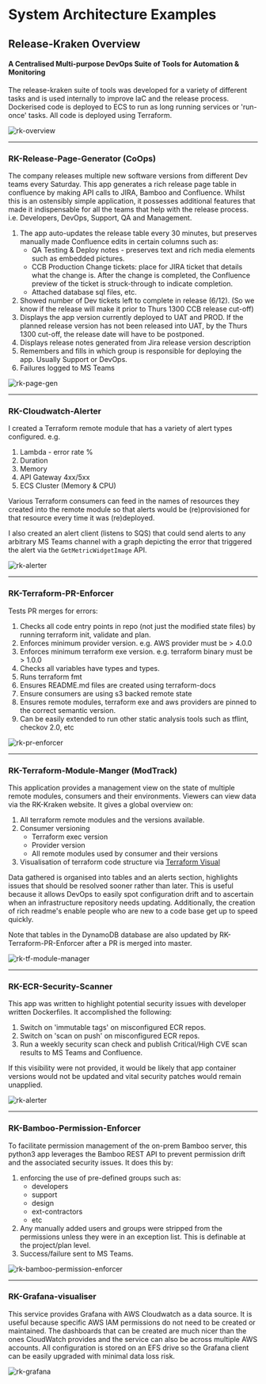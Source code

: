 # System Architecture Examples

## Release-Kraken Overview
#### A Centralised Multi-purpose DevOps Suite of Tools for Automation & Monitoring

The release-kraken suite of tools was developed for a variety of different tasks and is used internally to improve IaC and the release process. Dockerised code is deployed to ECS to run as long running services or 'run-once' tasks. All code is deployed using Terraform.

![rk-overview](./docs/release_kraken_infra_overview.drawio.png)

---
### RK-Release-Page-Generator (CoOps)

The company releases multiple new software versions from different Dev teams every Saturday. This app generates a rich release page table in confluence by making API calls to JIRA, Bamboo and Confluence. Whilst this is an ostensibly simple application, it possesses additional features that made it indispensable for all the teams that help with the release process. i.e. Developers, DevOps, Support, QA and Management.

1. The app auto-updates the release table every 30 minutes, but preserves manually made Confluence edits in certain columns such as:
    * QA Testing & Deploy notes - preserves text and rich media elements such as embedded pictures.
    * CCB Production Change tickets: place for JIRA ticket that details what the change is. After the change is completed, the Confluence preview of the ticket is struck-through to indicate completion.
    * Attached database sql files, etc.
2. Showed number of Dev tickets left to complete in release (6/12). (So we know if the release will make it prior to Thurs 1300 CCB release cut-off)
3. Displays the app version currently deployed to UAT and PROD. If the planned release version has not been released into UAT, by the Thurs 1300 cut-off, the release date will have to be postponed.
4. Displays release notes generated from Jira release version description
5. Remembers and fills in which group is responsible for deploying the app. Usually Support or DevOps.
6. Failures logged to MS Teams


![rk-page-gen](./docs/release_page_generator.drawio.png)

---
### RK-Cloudwatch-Alerter

I created a Terraform remote module that has a variety of alert types configured. e.g.

1. Lambda - error rate %
2. Duration
3. Memory
4. API Gateway 4xx/5xx
5. ECS Cluster (Memory & CPU)

Various Terraform consumers can feed in the names of resources they created into the remote module so that alerts would be (re)provisioned for that resource every time it was (re)deployed.

I also created an alert client (listens to SQS) that could send alerts to any arbitrary MS Teams channel with a graph depicting the error that triggered the alert via the `GetMetricWidgetImage` API.

![rk-alerter](./docs/rk_sqs_alerter.drawio.png)

---
### RK-Terraform-PR-Enforcer

Tests PR merges for errors:
1. Checks all code entry points in repo (not just the modified state files) by running terraform init, validate and plan.
2. Enforces minimum provider version. e.g. AWS provider must be > 4.0.0
3. Enforces minimum terraform exe version. e.g. terraform binary must be > 1.0.0
4. Checks all variables have types and types.
5. Runs terraform fmt
6. Ensures README.md files are created using terraform-docs
7. Ensure consumers are using s3 backed remote state
8. Ensures remote modules, terraform exe and aws providers are pinned to the correct semantic version.
9. Can be easily extended to run other static analysis tools such as tflint, checkov 2.0, etc



![rk-pr-enforcer](./docs/rk_terraform_pr_enforcer.drawio.png)

---
### RK-Terraform-Module-Manger (ModTrack)

This application provides a management view on the state of multiple remote modules, consumers and their environments. Viewers can view data via the RK-Kraken website. It gives a global overview on:

1. All terraform remote modules and the versions available.
2. Consumer versioning
    * Terraform exec version
    * Provider version
    * All remote modules used by consumer and their versions
3. Visualisation of terraform code structure via [Terraform Visual](https://github.com/hieven/terraform-visual)


Data gathered is organised into tables and an alerts section, highlights issues that should be resolved sooner rather than later. This is useful because it allows DevOps to easily spot configuration drift and to ascertain when an infrastructure repository needs updating. Additionally, the creation of rich readme's enable people who are new to a code base get up to speed quickly.

Note that tables in the DynamoDB database are also updated by RK-Terraform-PR-Enforcer after a PR is merged into master.

![rk-tf-module-manager](./docs/rk-terraform-module-manager.drawio.png)

---
### RK-ECR-Security-Scanner

This app was written to highlight potential security issues with developer written Dockerfiles. It accomplished the following:

1. Switch on 'immutable tags' on misconfigured ECR repos.
2. Switch on 'scan on push' on misconfigured ECR repos.
3. Run a weekly security scan check and publish Critical/High CVE scan results to MS Teams and Confluence.

If this visibility were not provided, it would be likely that app container versions would not be updated and vital security patches would remain unapplied.

![rk-alerter](./docs/rk_ecr_scanner.drawio.png)

---
### RK-Bamboo-Permission-Enforcer

To facilitate permission management of the on-prem Bamboo server, this python3 app leverages the Bamboo REST API to prevent permission drift and the associated security issues. It does this by:
1. enforcing the use of pre-defined groups such as:
    * developers
    * support
    * design
    * ext-contractors
    * etc
2. Any manually added users and groups were stripped from the permissions unless they were in an exception list. This is definable at the project/plan level.
3. Success/failure sent to MS Teams.


![rk-bamboo-permission-enforcer](./docs/rk_bamboo_perm_enforcer.drawio.png)

---
### RK-Grafana-visualiser

This service provides Grafana with AWS Cloudwatch as a data source. It is useful because specific AWS IAM permissions do not need to be created or maintained. The dashboards that can be created are much nicer than the ones CloudWatch provides and the service can also be across multiple AWS accounts. All configuration is stored on an EFS drive so the Grafana client can be easily upgraded with minimal data loss risk.

![rk-grafana](./docs/rk_grafana.drawio.png)



